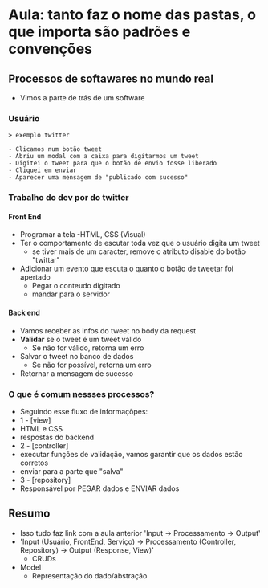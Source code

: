 # Aula: tanto faz o nome das pastas, o que importa são padrões e convenções

## Processos de softawares no mundo real

- Vimos a parte de trás de um software

### Usuário
    > exemplo twitter

    - Clicamos num botão tweet
    - Abriu um modal com a caixa para digitarmos um tweet
    - Digitei o tweet para que o botão de envio fosse liberado
    - Cliquei em enviar
    - Aparecer uma mensagem de "publicado com sucesso"
### Trabalho do dev por do twitter

#### Front End
- Programar a tela
    -HTML, CSS (Visual)
- Ter o comportamento de escutar toda vez que o usuário digita um tweet
    - se tiver mais de um caracter, remove o atributo disable do botão "twittar"
- Adicionar um evento que escuta o quanto o botão de tweetar foi apertado
    - Pegar o conteudo digitado
    - mandar para o servidor

#### Back end
- Vamos receber as infos do tweet no body da request
- **Validar** se o tweet é um tweet válido
    - Se não for válido, retorna um erro
- Salvar o tweet no banco de dados
    - Se não for possível, retorna um erro
- Retornar a mensagem de sucesso

### O que é comum nessses processos? 
- Seguindo esse fluxo de informaçõpes: 
- 1 - [view]
- HTML e CSS
- respostas do backend
- 2 - [controller]
- executar funções de validação, vamos garantir que os dados estão corretos
- enviar para a parte que "salva"
- 3 - [repository]
- Responsável por PEGAR dados e ENVIAR dados

## Resumo 
- Isso tudo faz link com a aula anterior 'Input -> Processamento -> Output'
- 'Input (Usuário, FrontEnd, Serviço) -> Processamento (Controller, Repository) -> Output (Response, View)'
     - CRUDs 
- Model 
    - Representação do dado/abstração
